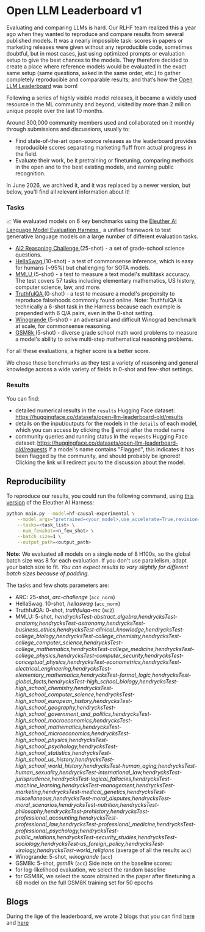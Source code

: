 # Open LLM Leaderboard v1

Evaluating and comparing LLMs is hard. Our RLHF team realized this a year ago when they wanted to reproduce and compare results from several published models. It was a nearly impossible task: scores in papers or marketing releases were given without any reproducible code, sometimes doubtful, but in most cases, just using optimized prompts or evaluation setup to give the best chances to the models. They therefore decided to create a place where reference models would be evaluated in the exact same setup (same questions, asked in the same order, etc.) to gather completely reproducible and comparable results; and that’s how the <a href=https://huggingface.co/spaces/open-llm-leaderboard-old/open_llm_leaderboard>Open LLM Leaderboard</a> was born!

Following a series of highly visible model releases, it became a widely used resource in the ML community and beyond, visited by more than 2 million unique people over the last 10 months.

Around 300,000 community members used and collaborated on it monthly through submissions and discussions, usually to:

- Find state-of-the-art open-source releases as the leaderboard provides reproducible scores separating marketing fluff from actual progress in the field.
- Evaluate their work, be it pretraining or finetuning, comparing methods in the open and to the best existing models, and earning public recognition.

In June 2026, we archived it, and it was replaced by a newer version, but below, you'll find all relevant information about it!

### Tasks

📈 We evaluated models on 6 key benchmarks using the <a href="https://github.com/EleutherAI/lm-evaluation-harness" target="_blank">  Eleuther AI Language Model Evaluation Harness </a>, a unified framework to test generative language models on a large number of different evaluation tasks.
- <a href="https://arxiv.org/abs/1803.05457" target="_blank">  AI2 Reasoning Challenge </a> (25-shot) - a set of grade-school science questions.
- <a href="https://arxiv.org/abs/1905.07830" target="_blank">  HellaSwag </a> (10-shot) - a test of commonsense inference, which is easy for humans (~95%) but challenging for SOTA models.
- <a href="https://arxiv.org/abs/2009.03300" target="_blank">  MMLU </a>  (5-shot) - a test to measure a text model's multitask accuracy. The test covers 57 tasks including elementary mathematics, US history, computer science, law, and more.
- <a href="https://arxiv.org/abs/2109.07958" target="_blank">  TruthfulQA </a> (0-shot) - a test to measure a model's propensity to reproduce falsehoods commonly found online. Note: TruthfulQA is technically a 6-shot task in the Harness because each example is prepended with 6 Q/A pairs, even in the 0-shot setting.
- <a href="https://arxiv.org/abs/1907.10641" target="_blank">  Winogrande </a> (5-shot) - an adversarial and difficult Winograd benchmark at scale, for commonsense reasoning.
- <a href="https://arxiv.org/abs/2110.14168" target="_blank">  GSM8k </a> (5-shot) - diverse grade school math word problems to measure a model's ability to solve multi-step mathematical reasoning problems.

For all these evaluations, a higher score is a better score.

We chose these benchmarks as they test a variety of reasoning and general knowledge across a wide variety of fields in 0-shot and few-shot settings.

### Results

You can find:
- detailed numerical results in the `results` Hugging Face dataset: https://huggingface.co/datasets/open-llm-leaderboard-old/results
- details on the input/outputs for the models in the `details` of each model, which you can access by clicking the 📄 emoji after the model name
- community queries and running status in the `requests` Hugging Face dataset: https://huggingface.co/datasets/open-llm-leaderboard-old/requests
If a model's name contains "Flagged", this indicates it has been flagged by the community, and should probably be ignored! Clicking the link will redirect you to the discussion about the model.

## Reproducibility
To reproduce our results, you could run the following command, using [this version](https://github.com/EleutherAI/lm-evaluation-harness/tree/b281b0921b636bc36ad05c0b0b0763bd6dd43463) of the Eleuther AI Harness:

```bash
python main.py --model=hf-causal-experimental \
    --model_args="pretrained=<your_model>,use_accelerate=True,revision=<your_model_revision>" \
    --tasks=<task_list> \
    --num_fewshot=<n_few_shot> \
    --batch_size=1 \
    --output_path=<output_path>
```

**Note:** We evaluated all models on a single node of 8 H100s, so the global batch size was 8 for each evaluation. If you don't use parallelism, adapt your batch size to fit.
*You can expect results to vary slightly for different batch sizes because of padding.*

The tasks and few shots parameters are:
- ARC: 25-shot, *arc-challenge* (`acc_norm`)
- HellaSwag: 10-shot, *hellaswag* (`acc_norm`)
- TruthfulQA: 0-shot, *truthfulqa-mc* (`mc2`)
- MMLU: 5-shot, *hendrycksTest-abstract_algebra,hendrycksTest-anatomy,hendrycksTest-astronomy,hendrycksTest-business_ethics,hendrycksTest-clinical_knowledge,hendrycksTest-college_biology,hendrycksTest-college_chemistry,hendrycksTest-college_computer_science,hendrycksTest-college_mathematics,hendrycksTest-college_medicine,hendrycksTest-college_physics,hendrycksTest-computer_security,hendrycksTest-conceptual_physics,hendrycksTest-econometrics,hendrycksTest-electrical_engineering,hendrycksTest-elementary_mathematics,hendrycksTest-formal_logic,hendrycksTest-global_facts,hendrycksTest-high_school_biology,hendrycksTest-high_school_chemistry,hendrycksTest-high_school_computer_science,hendrycksTest-high_school_european_history,hendrycksTest-high_school_geography,hendrycksTest-high_school_government_and_politics,hendrycksTest-high_school_macroeconomics,hendrycksTest-high_school_mathematics,hendrycksTest-high_school_microeconomics,hendrycksTest-high_school_physics,hendrycksTest-high_school_psychology,hendrycksTest-high_school_statistics,hendrycksTest-high_school_us_history,hendrycksTest-high_school_world_history,hendrycksTest-human_aging,hendrycksTest-human_sexuality,hendrycksTest-international_law,hendrycksTest-jurisprudence,hendrycksTest-logical_fallacies,hendrycksTest-machine_learning,hendrycksTest-management,hendrycksTest-marketing,hendrycksTest-medical_genetics,hendrycksTest-miscellaneous,hendrycksTest-moral_disputes,hendrycksTest-moral_scenarios,hendrycksTest-nutrition,hendrycksTest-philosophy,hendrycksTest-prehistory,hendrycksTest-professional_accounting,hendrycksTest-professional_law,hendrycksTest-professional_medicine,hendrycksTest-professional_psychology,hendrycksTest-public_relations,hendrycksTest-security_studies,hendrycksTest-sociology,hendrycksTest-us_foreign_policy,hendrycksTest-virology,hendrycksTest-world_religions* (average of all the results `acc`)
- Winogrande: 5-shot, *winogrande* (`acc`)
- GSM8k: 5-shot, *gsm8k* (`acc`)
Side note on the baseline scores: 
- for log-likelihood evaluation, we select the random baseline
- for GSM8K, we select the score obtained in the paper after finetuning a 6B model on the full GSM8K training set for 50 epochs

## Blogs

During the lige of the leaderboard, we wrote 2 blogs that you can find [here](https://huggingface.co/blog/open-llm-leaderboard-mmlu) and [here](https://huggingface.co/blog/open-llm-leaderboard-drop)